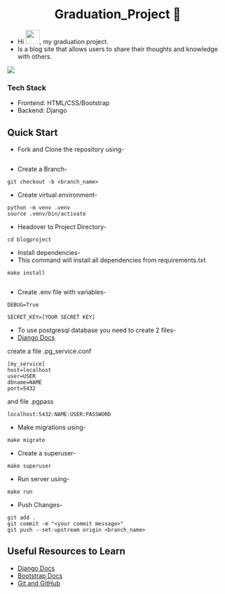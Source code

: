 <h1 align="center">Graduation_Project 📝</h1>

<ul>
  <li>Hi <img src="https://github.com/blackcater/blackcater/raw/main/images/Hi.gif" height="32"/>, my graduation project.</li>

  <li>Is a blog site that allows users to share their thoughts and knowledge with others.</li>
</ul>

<img src="https://badges.frapsoft.com/os/v1/open-source.svg?v=103" >

<h3>Tech Stack</h3>

<ul>
  <li>Frontend: HTML/CSS/Bootstrap</li>
  <li>Backend: Django</li>
</ul>

## Quick Start

- Fork and Clone the repository using-
```

```
- Create a Branch- 
```
git checkout -b <branch_name>
```
- Create virtual environment-
```
python -m venv .venv
source .venv/bin/activate
```
- Headover to Project Directory- 
```
cd blogproject
```
- Install dependencies-
- This command will install all dependencies from requirements.txt
```
make install


```
- Сreate .env file with variables-
```
DEBUG=True

SECRET_KEY=[YOUR SECRET KEY]
```
- To use postgresql database you need to create 2 files-
- <a href="https://docs.djangoproject.com/en/4.2/ref/databases/#postgresql-notes">Django Docs</a>

create a file .pg_service.conf
```
[my_service]
host=localhost
user=USER
dbname=NAME
port=5432
```
and file .pgpass
```
localhost:5432:NAME:USER:PASSWORD
```
- Make migrations using-
```
make migrate
```
- Create a superuser-
```
make superuser
```
- Run server using-
```
make run
```
- Push Changes-
```
git add .
git commit -m "<your commit message>"
git push --set-upstream origin <branch_name>
```

## Useful Resources to Learn

- [Django Docs](https://docs.djangoproject.com/en/4.2/)
- [Bootstrap Docs](https://getbootstrap.com/docs/5.3/getting-started/introduction/)
- [Git and GitHub](https://www.digitalocean.com/community/tutorials/how-to-use-git-a-reference-guide) 
